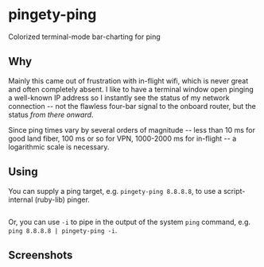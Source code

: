 # pingety-ping

Colorized terminal-mode bar-charting for ping

## Why

Mainly this came out of frustration with in-flight wifi, which is never great and often completely absent. I like to have a terminal window open pinging a well-known IP address so I instantly see the status of my network connection -- not the flawless four-bar signal to the onboard router, but the status *from there onward*.

Since ping times vary by several orders of magnitude -- less than 10 ms for good land fiber, 100 ms or so for VPN, 1000-2000 ms for in-flight -- a logarithmic scale is necessary.

## Using

You can supply a ping target, e.g. `pingety-ping 8.8.8.8`, to use a script-internal (ruby-lib) pinger.

```

```

Or, you can use `-i` to pipe in the output of the system `ping` command, e.g. `ping 8.8.8.8 | pingety-ping -i`.

## Screenshots


